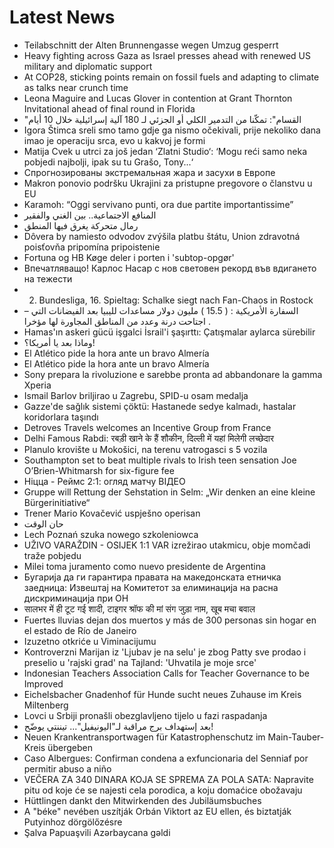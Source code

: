 # Latest News
-  Teilabschnitt der Alten Brunnengasse wegen Umzug gesperrt
-  Heavy fighting across Gaza as Israel presses ahead with renewed US military and diplomatic support
-  At COP28, sticking points remain on fossil fuels and adapting to climate as talks near crunch time
-  Leona Maguire and Lucas Glover in contention at Grant Thornton Invitational ahead of final round in Florida
-  "القسام": تمكّنا من التدمير الكلي أو الجزئي لـ 180 آلية إسرائيلية خلال 10 أيام
-  Igora Štimca sreli smo tamo gdje ga nismo očekivali, prije nekoliko dana imao je operaciju srca, evo u kakvoj je formi
-  Matija Cvek u utrci za još jedan ‘Zlatni Studio‘: ‘Mogu reći samo neka pobjedi najbolji, ipak su tu Grašo, Tony...‘
-  Спрогнозированы экстремальная жара и засухи в Европе
-  Makron ponovio podršku Ukrajini za pristupne pregovore o članstvu u EU
-  Karamoh: “Oggi servivano punti, ora due partite importantissime”
-  المنافع الاجتماعية.. بين الغني والفقير
-  رمال متحركة يغرق فيها المنطق
-  Dôvera by namiesto odvodov zvýšila platbu štátu, Union zdravotná poisťovňa pripomína pripoistenie
-  Fortuna og HB Køge deler i porten i 'subtop-opgør'
-  Впечатляващо! Карлос Насар с нов световен рекорд във вдигането на тежести
-  2. Bundesliga, 16. Spieltag: Schalke siegt nach Fan-Chaos in Rostock
-  – السفارة الأمريكية : ( 15.5 ) مليون دولار مساعدات لليبيا بعد الفيضانات التي اجتاحت درنة وعدد من المناطق المجاورة لها مؤخرا .
-  Hamas'ın askeri gücü işgalci İsrail'i şaşırttı: Çatışmalar aylarca sürebilir
-  وماذا بعد يا أمريكا؟!
-  El Atlético pide la hora ante un bravo Almería
-  El Atlético pide la hora ante un bravo Almería
-  Sony prepara la rivoluzione e sarebbe pronta ad abbandonare la gamma Xperia
-  Ismail Barlov briljirao u Zagrebu, SPID-u osam medalja
-  Gazze'de sağlık sistemi çöktü: Hastanede sedye kalmadı, hastalar koridorlara taşındı
-  Detroves Travels welcomes an Incentive Group from France
-  Delhi Famous Rabdi: रबड़ी खाने के हैं शौकीन, दिल्ली में यहां मिलेगी लच्छेदार
-  Planulo krovište u Mokošici, na terenu vatrogasci s 5 vozila
-  Southampton set to beat multiple rivals to Irish teen sensation Joe O’Brien-Whitmarsh for six-figure fee
-  ﻿Ніцца - Реймс 2:1: огляд матчу ВІДЕО
-  Gruppe will Rettung der Sehstation in Selm: „Wir denken an eine kleine Bürgerinitiative“
-  Trener Mario Kovačević uspješno operisan
-  حان الوقت
-  Lech Poznań szuka nowego szkoleniowca
-  UŽIVO VARAŽDIN - OSIJEK 1:1 VAR izrežirao utakmicu, obje momčadi traže pobjedu
-  Milei toma juramento como nuevo presidente de Argentina
-  Бугарија да ги гарантира правата на македонската етничка заедница: Извештај на Комитетот за елиминација на расна дискриминација при ОН
-  सालभर में ही टूट गई शादी, टाइगर श्रॉफ की मां संग जुड़ा नाम, खूब मचा बवाल
-  Fuertes lluvias dejan dos muertos y más de 300 personas sin hogar en el estado de Río de Janeiro
-  Izuzetno otkriće u Viminacijumu
-  Kontroverzni Marijan iz 'Ljubav je na selu' je zbog Patty sve prodao i preselio u 'rajski grad' na Tajland: 'Uhvatila je moje srce'
-  Indonesian Teachers Association Calls for Teacher Governance to be Improved
-  Eichelsbacher Gnadenhof für Hunde sucht neues Zuhause im Kreis Miltenberg
-  Lovci u Srbiji pronašli obezglavljeno tijelo u fazi raspadanja
-  بعد إستهداف برج مراقبة لـ"اليونيفيل"... تيننتي يوضّح!
-  Neuen Krankentransportwagen für Katastrophenschutz im Main-Tauber-Kreis übergeben
-  Caso Albergues: Confirman condena a exfuncionaria del Senniaf por permitir abuso a niño
-  VEČERA ZA 340 DINARA KOJA SE SPREMA ZA POLA SATA: Napravite pitu od koje će se najesti cela porodica, a koju domaćice obožavaju
-  Hüttlingen dankt den Mitwirkenden des Jubiläumsbuches
-  A "béke" nevében uszítják Orbán Viktort az EU ellen, és biztatják Putyinhoz dörgölőzésre
-  Şalva Papuaşvili Azərbaycana gəldi
